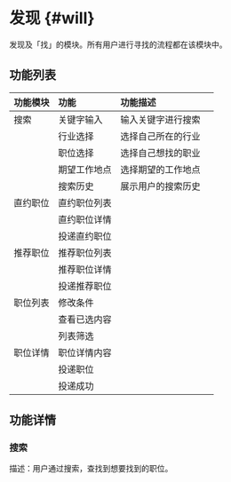 # 发现 {#will}

发现及「找」的模块。所有用户进行寻找的流程都在该模块中。

## 功能列表

| 功能模块 | 功能 | 功能描述 |  |
| :--- | :--- | :--- | :--- |
| 搜索 | 关键字输入 | 输入关键字进行搜索 |  |
|  | 行业选择 | 选择自己所在的行业 |  |
|  | 职位选择 | 选择自己想找的职业 |  |
|  | 期望工作地点 | 选择期望的工作地点 |  |
|  | 搜索历史 | 展示用户的搜索历史 |  |
| 直约职位 | 直约职位列表 |  |  |
|  | 直约职位详情 |  |  |
|  | 投递直约职位 |  |  |
| 推荐职位 | 推荐职位列表 |  |  |
|  | 推荐职位详情 |  |  |
|  | 投递推荐职位 |  |  |
| 职位列表 | 修改条件 |  |  |
|  | 查看已选内容 |  |  |
|  | 列表筛选 |  |  |
| 职位详情 | 职位详情内容 |  |  |
|  | 投递职位 |  |  |
|  | 投递成功 |  |  |

## 功能详情

### 搜索

描述：用户通过搜索，查找到想要找到的职位。



